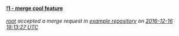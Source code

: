 #### [!1 - merge cool feature](http://gitlab.example.com/root/example-repository/merge_requests/1)
*[root](http://gitlab.example.com/u/root) accepted a merge request in [example repository](http://gitlab.example.com/root/example-repository) on [2016-12-16 18:13:27 UTC](http://gitlab.example.com/root/example-repository/merge_requests/1)*